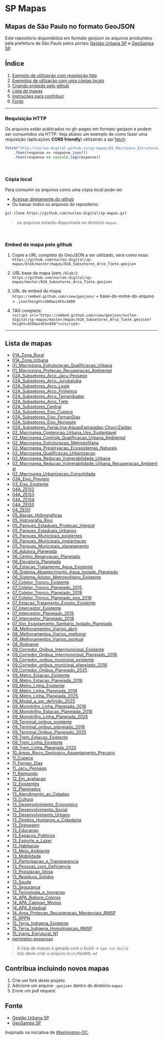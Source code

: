 # SP Mapas

## Mapas de São Paulo no formato GeoJSON
Este repositório disponibiliza em formato geojson os arquivos produzidos pela prefeitura de Sâo Paulo pelos portais [Gestão Urbana SP](http://geosampa.prefeitura.sp.gov.br/) e [GeoSampa SP](https://gestaourbana.prefeitura.sp.gov.br/).

## Índice
 1. [Exemplo de utilização com requisição http](#requisição-http)
 2. [Exemplos de utlização com uma cópias locais](#cópia-local)
 3. [Criando embeds pelo github](#embed-de-mapa-pelo-github)
 4. [Lista de mapas](#lista-de-mapas)
 5. [Instruções para contribuir](#contribua-incluindo-novos-mapas)
 6. [Fonte](#fonte)
___

### Requisição HTTP
Os arquivos estão publicados no gh-pages em formato geojson e podem ser consumidos via HTTP. Veja abaixo um exemplo de como fazer uma requisição (aplicações __CORS friendly__) utilizando a api [fetch](https://developer.mozilla.org/en-US/docs/Web/API/Fetch_API):
```javascript
fetch("http://nucleo-digital.github.io/sp-mapas/01_Macrozona_Estruturacao_Qualificacao_Urbana.geojson")
    .then(response => response.json())
    .then(response => console.log(response))
```

<br>

### Cópia local
Para consumir os arquivos como uma cópia local pode-se: 
 - <a href="https://github.com/nucleo-digital/sp-mapas/blob/master/mapas/02A_Subsetores_Arco_Tiete.geojson">Acessar diretamente do github </a>
 - Ou baixar todos os arquivos do repositório:
```bash
git clone https://github.com/nucleo-digital/sp-mapas.git
```
> os arquivos estarão disponíveis no diretório `mapas`.

<br>

### Embed de mapa pelo github
1. Copie a URL completa do GeoJSON a ser utilizado, será como essa:<br>
`https://github.com/nucleo-digital/sp-mapas/blob/master/mapas/02A_Subsetores_Arco_Tiete.geojson`

2. URL base do mapa (sem `/blob/`):<br>
`https://github.com/nucleo-digital/sp-mapas/master/02A_Subsetores_Arco_Tiete.geojson`

3. URL de embed do mapa:<br>
`https://embed.github.com/view/geojson/` + base-do-nome-do-arquivo + `.json?height=500&width=1000`

4. TAG completa:<br>
`<script src="https://embed.github.com/view/geojson/nucleo-digital/sp-mapas/master/mapas/02A_Subsetores_Arco_Tiete.geojson?height=450&width=450"></script>`

___

<!--
<!-- ## Processo
1. Navegue por http://gestaourbana.prefeitura.sp.gov.br/aquivos-da-lei/
2. Encontre o arquivo no formato "ESRI Shapefile"
3. Baixe o arquivo .zip
4. Use ogr2ogr para converter para `.geojson` como o `crs:84` SRS

## Conversão em massa
1. Siga os passos acima e baixe um ou mais arquivos shapefiles zipados
2. Rode [este shell script](https://gist.github.com/benbalter/5858851)

## Necessário para o conversor funcionar
Para converter arquivos shapefiles para geojson, você irá precisar [ogr2ogr](http://www.gdal.org/ogr2ogr.html). No OS X,
o jeito mais fácil de conseguir ele é com o [Homebrew](http://mxcl.github.io/homebrew/), ao rodar o comando `brew install gdal`. -->

<!-- 
### Processo de conversão shp -> geojson
Instruções para converter arquivos shp em geojson

> **Pré-requisitos**: nodejs e git

1. Clone este projeto e instale as dependências 
```bash
# Clone este repositório
git clone https://github.com/nucleo-digital/sp-mapas.git

# Vá para o diretório e instale as dependências deste projeto:
cd sp-mapas
npm install
```
2. Navegue em [Gestão Urbana SP](https://gestaourbana.prefeitura.sp.gov.br/) ou [GeoSampa SP](http://geosampa.prefeitura.sp.gov.br/)
3. Baixe arquivos `.zip` geralmente denominados `SHP` ou `ESRI Shapefile`.
4. Jogue os arquivos no diretório `shapes`
5. Rode o seguinte comando para converter os arquivos: 
```bash
npm run shp2geojson
``` -->

## Lista de mapas
- [01A_Zona_Rural](http://nucleo-digital.github.io/sp-mapas\01A_Zona_Rural.geojson)
- [01A_Zona_Urbana](http://nucleo-digital.github.io/sp-mapas\01A_Zona_Urbana.geojson)
- [01_Macrozona_Estruturacao_Qualificacao_Urbana](http://nucleo-digital.github.io/sp-mapas\01_Macrozona_Estruturacao_Qualificacao_Urbana.geojson)
- [01_Macrozona_Protecao_Recuperacao_Ambiental](http://nucleo-digital.github.io/sp-mapas\01_Macrozona_Protecao_Recuperacao_Ambiental.geojson)
- [02A_Subsetores_Arco_Jacu-Pessego](http://nucleo-digital.github.io/sp-mapas\02A_Subsetores_Arco_Jacu-Pessego.geojson)
- [02A_Subsetores_Arco_Jurubatuba](http://nucleo-digital.github.io/sp-mapas\02A_Subsetores_Arco_Jurubatuba.geojson)
- [02A_Subsetores_Arco_Leste](http://nucleo-digital.github.io/sp-mapas\02A_Subsetores_Arco_Leste.geojson)
- [02A_Subsetores_Arco_Pinheiros](http://nucleo-digital.github.io/sp-mapas\02A_Subsetores_Arco_Pinheiros.geojson)
- [02A_Subsetores_Arco_Tamanduatei](http://nucleo-digital.github.io/sp-mapas\02A_Subsetores_Arco_Tamanduatei.geojson)
- [02A_Subsetores_Arco_Tiete](http://nucleo-digital.github.io/sp-mapas\02A_Subsetores_Arco_Tiete.geojson)
- [02A_Subsetores_Central](http://nucleo-digital.github.io/sp-mapas\02A_Subsetores_Central.geojson)
- [02A_Subsetores_Eixo_Cupece](http://nucleo-digital.github.io/sp-mapas\02A_Subsetores_Eixo_Cupece.geojson)
- [02A_Subsetores_Eixo_FernaoDias](http://nucleo-digital.github.io/sp-mapas\02A_Subsetores_Eixo_FernaoDias.geojson)
- [02A_Subsetores_Eixo_Noroeste](http://nucleo-digital.github.io/sp-mapas\02A_Subsetores_Eixo_Noroeste.geojson)
- [02A_Subsetores_FariaLima-AguasEspraiadas-ChucriZaidan](http://nucleo-digital.github.io/sp-mapas\02A_Subsetores_FariaLima-AguasEspraiadas-ChucriZaidan.geojson)
- [02_Macroarea_Contencao_Urbana_Uso_Sustentavel](http://nucleo-digital.github.io/sp-mapas\02_Macroarea_Contencao_Urbana_Uso_Sustentavel.geojson)
- [02_Macroarea_Controle_Qualificacao_Urbana_Ambiental](http://nucleo-digital.github.io/sp-mapas\02_Macroarea_Controle_Qualificacao_Urbana_Ambiental.geojson)
- [02_Macroarea_Estruturacao_Metropolitana](http://nucleo-digital.github.io/sp-mapas\02_Macroarea_Estruturacao_Metropolitana.geojson)
- [02_Macroarea_Preservacao_Ecossistemas_Naturais](http://nucleo-digital.github.io/sp-mapas\02_Macroarea_Preservacao_Ecossistemas_Naturais.geojson)
- [02_Macroarea_Qualificacao_Urbanizacao](http://nucleo-digital.github.io/sp-mapas\02_Macroarea_Qualificacao_Urbanizacao.geojson)
- [02_Macroarea_Reducao_Vulnerabilidade_Urbana](http://nucleo-digital.github.io/sp-mapas\02_Macroarea_Reducao_Vulnerabilidade_Urbana.geojson)
- [02_Macroarea_Reducao_Vulnerabilidade_Urbana_Recuperacao_Ambiental](http://nucleo-digital.github.io/sp-mapas\02_Macroarea_Reducao_Vulnerabilidade_Urbana_Recuperacao_Ambiental.geojson)
- [02_Macroarea_Urbanizacao_Consolidada](http://nucleo-digital.github.io/sp-mapas\02_Macroarea_Urbanizacao_Consolidada.geojson)
- [03A_Eixo_Previsto](http://nucleo-digital.github.io/sp-mapas\03A_Eixo_Previsto.geojson)
- [03_Eixo_Existente](http://nucleo-digital.github.io/sp-mapas\03_Eixo_Existente.geojson)
- [04A_ZEIS2](http://nucleo-digital.github.io/sp-mapas\04A_ZEIS2.geojson)
- [04A_ZEIS3](http://nucleo-digital.github.io/sp-mapas\04A_ZEIS3.geojson)
- [04A_ZEIS4](http://nucleo-digital.github.io/sp-mapas\04A_ZEIS4.geojson)
- [04A_ZEIS5](http://nucleo-digital.github.io/sp-mapas\04A_ZEIS5.geojson)
- [04_ZEIS1](http://nucleo-digital.github.io/sp-mapas\04_ZEIS1.geojson)
- [05_Bacias_Hidrograficas](http://nucleo-digital.github.io/sp-mapas\05_Bacias_Hidrograficas.geojson)
- [05_Hidrografia_Rios](http://nucleo-digital.github.io/sp-mapas\05_Hidrografia_Rios.geojson)
- [05_Parques_Estaduais_Protecao_Integral](http://nucleo-digital.github.io/sp-mapas\05_Parques_Estaduais_Protecao_Integral.geojson)
- [05_Parques_Estaduais_Urbanos](http://nucleo-digital.github.io/sp-mapas\05_Parques_Estaduais_Urbanos.geojson)
- [05_Parques_Municipais_existentes](http://nucleo-digital.github.io/sp-mapas\05_Parques_Municipais_existentes.geojson)
- [05_Parques_Municipais_implantacao](http://nucleo-digital.github.io/sp-mapas\05_Parques_Municipais_implantacao.geojson)
- [05_Parques_Municipais_planejamento](http://nucleo-digital.github.io/sp-mapas\05_Parques_Municipais_planejamento.geojson)
- [06_Adutora_Planejada](http://nucleo-digital.github.io/sp-mapas\06_Adutora_Planejada.geojson)
- [06_Centro_Reservacao_Planejado](http://nucleo-digital.github.io/sp-mapas\06_Centro_Reservacao_Planejado.geojson)
- [06_Elevatoria_Planejada](http://nucleo-digital.github.io/sp-mapas\06_Elevatoria_Planejada.geojson)
- [06_Estacao_Tratamento_Agua_Existente](http://nucleo-digital.github.io/sp-mapas\06_Estacao_Tratamento_Agua_Existente.geojson)
- [06_Sistema_Abastecimento_Agua_Isolado_Planejado](http://nucleo-digital.github.io/sp-mapas\06_Sistema_Abastecimento_Agua_Isolado_Planejado.geojson)
- [06_Sistema_Adutor_Metropolitano_Existente](http://nucleo-digital.github.io/sp-mapas\06_Sistema_Adutor_Metropolitano_Existente.geojson)
- [07_Coletor_Tronco_Existente](http://nucleo-digital.github.io/sp-mapas\07_Coletor_Tronco_Existente.geojson)
- [07_Coletor_Tronco_Planejado_2015](http://nucleo-digital.github.io/sp-mapas\07_Coletor_Tronco_Planejado_2015.geojson)
- [07_Coletor_Tronco_Planejado_2018](http://nucleo-digital.github.io/sp-mapas\07_Coletor_Tronco_Planejado_2018.geojson)
- [07_Coletor_Tronco_Planejado_pos_2018](http://nucleo-digital.github.io/sp-mapas\07_Coletor_Tronco_Planejado_pos_2018.geojson)
- [07_Estacao_Tratamento_Esgoto_Existente](http://nucleo-digital.github.io/sp-mapas\07_Estacao_Tratamento_Esgoto_Existente.geojson)
- [07_Interceptor_Existente](http://nucleo-digital.github.io/sp-mapas\07_Interceptor_Existente.geojson)
- [07_Interceptor_Planejado_2015](http://nucleo-digital.github.io/sp-mapas\07_Interceptor_Planejado_2015.geojson)
- [07_Interceptor_Planejado_2018](http://nucleo-digital.github.io/sp-mapas\07_Interceptor_Planejado_2018.geojson)
- [07_Sist_Esgotamento_Sanitario_Isolado_Planejado](http://nucleo-digital.github.io/sp-mapas\07_Sist_Esgotamento_Sanitario_Isolado_Planejado.geojson)
- [08_Melhoramentos_Viarios_abrir](http://nucleo-digital.github.io/sp-mapas\08_Melhoramentos_Viarios_abrir.geojson)
- [08_Melhoramentos_Viarios_melhorar](http://nucleo-digital.github.io/sp-mapas\08_Melhoramentos_Viarios_melhorar.geojson)
- [08_Melhoramentos_Viarios_pontual](http://nucleo-digital.github.io/sp-mapas\08_Melhoramentos_Viarios_pontual.geojson)
- [08_Rodoanel](http://nucleo-digital.github.io/sp-mapas\08_Rodoanel.geojson)
- [09_Corredor_Onibus_Intermunicipal_Existente](http://nucleo-digital.github.io/sp-mapas\09_Corredor_Onibus_Intermunicipal_Existente.geojson)
- [09_Corredor_Onibus_Intermunicipal_Planejado_2016](http://nucleo-digital.github.io/sp-mapas\09_Corredor_Onibus_Intermunicipal_Planejado_2016.geojson)
- [09_Corredor_onibus_municipal_existente](http://nucleo-digital.github.io/sp-mapas\09_Corredor_onibus_municipal_existente.geojson)
- [09_Corredor_onibus_municipal_planejado_2016](http://nucleo-digital.github.io/sp-mapas\09_Corredor_onibus_municipal_planejado_2016.geojson)
- [09_Corredor_Onibus_Planejado_2025](http://nucleo-digital.github.io/sp-mapas\09_Corredor_Onibus_Planejado_2025.geojson)
- [09_Metro_Estacao_Existente](http://nucleo-digital.github.io/sp-mapas\09_Metro_Estacao_Existente.geojson)
- [09_Metro_Estacao_Planejada_2016](http://nucleo-digital.github.io/sp-mapas\09_Metro_Estacao_Planejada_2016.geojson)
- [09_Metro_Linha_Existente](http://nucleo-digital.github.io/sp-mapas\09_Metro_Linha_Existente.geojson)
- [09_Metro_Linha_Planejada_2016](http://nucleo-digital.github.io/sp-mapas\09_Metro_Linha_Planejada_2016.geojson)
- [09_Metro_Linha_Planejada_2025](http://nucleo-digital.github.io/sp-mapas\09_Metro_Linha_Planejada_2025.geojson)
- [09_Modal_a_ser_definido_2025](http://nucleo-digital.github.io/sp-mapas\09_Modal_a_ser_definido_2025.geojson)
- [09_Monotriho_Linha_Planejada_2016](http://nucleo-digital.github.io/sp-mapas\09_Monotriho_Linha_Planejada_2016.geojson)
- [09_Monotrilho_Estacao_Planejada_2016](http://nucleo-digital.github.io/sp-mapas\09_Monotrilho_Estacao_Planejada_2016.geojson)
- [09_Monotrilho_Linha_Planejada_2025](http://nucleo-digital.github.io/sp-mapas\09_Monotrilho_Linha_Planejada_2025.geojson)
- [09_Terminal_onibus_existente](http://nucleo-digital.github.io/sp-mapas\09_Terminal_onibus_existente.geojson)
- [09_Terminal_onibus_planejado_2016](http://nucleo-digital.github.io/sp-mapas\09_Terminal_onibus_planejado_2016.geojson)
- [09_Terminal_Onibus_Planejado_2025](http://nucleo-digital.github.io/sp-mapas\09_Terminal_Onibus_Planejado_2025.geojson)
- [09_Trem_Estacao_Existente](http://nucleo-digital.github.io/sp-mapas\09_Trem_Estacao_Existente.geojson)
- [09_Trem_Linha_Existente](http://nucleo-digital.github.io/sp-mapas\09_Trem_Linha_Existente.geojson)
- [09_Trem_Linha_Planejada_2025](http://nucleo-digital.github.io/sp-mapas\09_Trem_Linha_Planejada_2025.geojson)
- [10_Areas_Risco_Geologico_Assentamento_Precario](http://nucleo-digital.github.io/sp-mapas\10_Areas_Risco_Geologico_Assentamento_Precario.geojson)
- [11_Cupece](http://nucleo-digital.github.io/sp-mapas\11_Cupece.geojson)
- [11_Fernao_Dias](http://nucleo-digital.github.io/sp-mapas\11_Fernao_Dias.geojson)
- [11_Jacu_Pessego](http://nucleo-digital.github.io/sp-mapas\11_Jacu_Pessego.geojson)
- [11_Raimundo](http://nucleo-digital.github.io/sp-mapas\11_Raimundo.geojson)
- [12_Em_avaliacao](http://nucleo-digital.github.io/sp-mapas\12_Em_avaliacao.geojson)
- [12_Existentes](http://nucleo-digital.github.io/sp-mapas\12_Existentes.geojson)
- [12_Planejados](http://nucleo-digital.github.io/sp-mapas\12_Planejados.geojson)
- [13_Atendimento_ao_Cidadao](http://nucleo-digital.github.io/sp-mapas\13_Atendimento_ao_Cidadao.geojson)
- [13_Cultura](http://nucleo-digital.github.io/sp-mapas\13_Cultura.geojson)
- [13_Desenvolvimento_Economico](http://nucleo-digital.github.io/sp-mapas\13_Desenvolvimento_Economico.geojson)
- [13_Desenvolvimento_Social](http://nucleo-digital.github.io/sp-mapas\13_Desenvolvimento_Social.geojson)
- [13_Desenvolvimento_Urbano](http://nucleo-digital.github.io/sp-mapas\13_Desenvolvimento_Urbano.geojson)
- [13_Direitos_Humanos_e_Cidadania](http://nucleo-digital.github.io/sp-mapas\13_Direitos_Humanos_e_Cidadania.geojson)
- [13_Drenagem](http://nucleo-digital.github.io/sp-mapas\13_Drenagem.geojson)
- [13_Educacao](http://nucleo-digital.github.io/sp-mapas\13_Educacao.geojson)
- [13_Espacos_Publicos](http://nucleo-digital.github.io/sp-mapas\13_Espacos_Publicos.geojson)
- [13_Esporte_e_Lazer](http://nucleo-digital.github.io/sp-mapas\13_Esporte_e_Lazer.geojson)
- [13_Habitacao](http://nucleo-digital.github.io/sp-mapas\13_Habitacao.geojson)
- [13_Meio_Ambiente](http://nucleo-digital.github.io/sp-mapas\13_Meio_Ambiente.geojson)
- [13_Mobilidade](http://nucleo-digital.github.io/sp-mapas\13_Mobilidade.geojson)
- [13_Participacao_e_Transparencia](http://nucleo-digital.github.io/sp-mapas\13_Participacao_e_Transparencia.geojson)
- [13_Pessoas_com_Deficiencia](http://nucleo-digital.github.io/sp-mapas\13_Pessoas_com_Deficiencia.geojson)
- [13_Populacao_Idosa](http://nucleo-digital.github.io/sp-mapas\13_Populacao_Idosa.geojson)
- [13_Residuos_Solidos](http://nucleo-digital.github.io/sp-mapas\13_Residuos_Solidos.geojson)
- [13_Saude](http://nucleo-digital.github.io/sp-mapas\13_Saude.geojson)
- [13_Seguranca](http://nucleo-digital.github.io/sp-mapas\13_Seguranca.geojson)
- [13_Tecnologia_e_Inovacao](http://nucleo-digital.github.io/sp-mapas\13_Tecnologia_e_Inovacao.geojson)
- [14_APA_Bobore_Colonia](http://nucleo-digital.github.io/sp-mapas\14_APA_Bobore_Colonia.geojson)
- [14_APA_Capivari_Monos](http://nucleo-digital.github.io/sp-mapas\14_APA_Capivari_Monos.geojson)
- [14_APA_Estadual](http://nucleo-digital.github.io/sp-mapas\14_APA_Estadual.geojson)
- [14_Area_Protecao_Recuperacao_Mananciais_RMSP](http://nucleo-digital.github.io/sp-mapas\14_Area_Protecao_Recuperacao_Mananciais_RMSP.geojson)
- [15_RPPN](http://nucleo-digital.github.io/sp-mapas\15_RPPN.geojson)
- [15_Terra_Indigena_Existente](http://nucleo-digital.github.io/sp-mapas\15_Terra_Indigena_Existente.geojson)
- [15_Terra_Indigena_Homologacao_RMSP](http://nucleo-digital.github.io/sp-mapas\15_Terra_Indigena_Homologacao_RMSP.geojson)
- [15_Viario_Estrutural_N1](http://nucleo-digital.github.io/sp-mapas\15_Viario_Estrutural_N1.geojson)
- [perimetro-expansao](http://nucleo-digital.github.io/sp-mapas\arco-tiete\perimetro-expansao.geojson)

> A lista de mapas é gerada com o build -> `npm run build`<br> Isto deve criar o arquivo `dist/README.md`


## Contribua incluindo novos mapas
1. Crie um fork deste projeto
2. Adicione um arquivo `.geojson` dentro do diretório `mapas`
3. Envie um pull request

## Fonte
 - [Gestão Urbana SP](https://gestaourbana.prefeitura.sp.gov.br/)
 - [GeoSampa SP](http://geosampa.prefeitura.sp.gov.br/)

Inspirado na iniciativa de [Washington-DC](https://github.com/benbalter/dc-maps).
